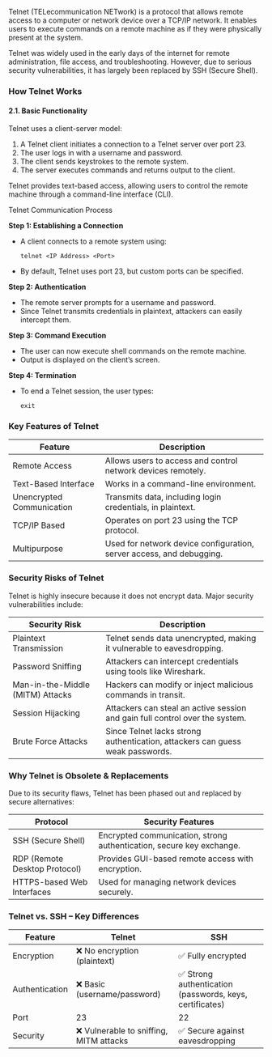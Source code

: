 Telnet (TELecommunication NETwork) is a protocol that allows remote access to a computer or network device over a TCP/IP network. It enables users to execute commands on a remote machine as if they were physically present at the system.

Telnet was widely used in the early days of the internet for remote administration, file access, and troubleshooting. However, due to serious security vulnerabilities, it has largely been replaced by SSH (Secure Shell).

### How Telnet Works

#### 2.1. Basic Functionality
Telnet uses a client-server model:
1. A Telnet client initiates a connection to a Telnet server over port 23.
2. The user logs in with a username and password.
3. The client sends keystrokes to the remote system.
4. The server executes commands and returns output to the client.

Telnet provides text-based access, allowing users to control the remote machine through a command-line interface (CLI).

Telnet Communication Process

**Step 1: Establishing a Connection**
- A client connects to a remote system using:
	```
	telnet <IP Address> <Port>
	```
- By default, Telnet uses port 23, but custom ports can be specified.

**Step 2: Authentication**
- The remote server prompts for a username and password.
- Since Telnet transmits credentials in plaintext, attackers can easily intercept them.

**Step 3: Command Execution**
- The user can now execute shell commands on the remote machine.
- Output is displayed on the client’s screen.

**Step 4: Termination**
- To end a Telnet session, the user types:
	```
	exit
	```

### Key Features of Telnet
| Feature | Description |
| --------- | ------------- |
| Remote Access | Allows users to access and control network devices remotely. |
| Text-Based Interface | Works in a command-line environment. |
| Unencrypted Communication | Transmits data, including login credentials, in plaintext. |
| TCP/IP Based | Operates on port 23 using the TCP protocol. |
| Multipurpose | Used for network device configuration, server access, and debugging. |

### Security Risks of Telnet
Telnet is highly insecure because it does not encrypt data. Major security vulnerabilities include:

| Security Risk | Description |
| --------------- |------------- |
| Plaintext Transmission | Telnet sends data unencrypted, making it vulnerable to eavesdropping. |
| Password Sniffing | Attackers can intercept credentials using tools like Wireshark. |
| Man-in-the-Middle (MITM) Attacks | Hackers can modify or inject malicious commands in transit. |
| Session Hijacking | Attackers can steal an active session and gain full control over the system. |
| Brute Force Attacks | Since Telnet lacks strong authentication, attackers can guess weak passwords. |

### Why Telnet is Obsolete & Replacements
Due to its security flaws, Telnet has been phased out and replaced by secure alternatives:

| Protocol | Security Features |
|----------|-------------------|
| SSH (Secure Shell) | Encrypted communication, strong authentication, secure key exchange. |
| RDP (Remote Desktop Protocol) | Provides GUI-based remote access with encryption. |
| HTTPS-based Web Interfaces | Used for managing network devices securely. |

### Telnet vs. SSH – Key Differences
| Feature | Telnet | SSH |
| --------- | -------- | ----- |
| Encryption | ❌ No encryption (plaintext) | ✅ Fully encrypted |
| Authentication | ❌ Basic (username/password) | ✅ Strong authentication (passwords, keys, certificates) |
| Port | 23 | 22 |
| Security | ❌ Vulnerable to sniffing, MITM attacks | ✅ Secure against eavesdropping |



